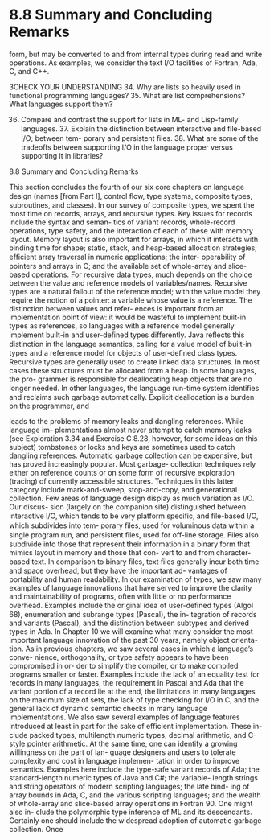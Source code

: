 # 8.8 Summary and Concluding Remarks

form, but may be converted to and from internal types during read and write operations. As examples, we consider the text I/O facilities of Fortran, Ada, C, and C++.

3CHECK YOUR UNDERSTANDING 34. Why are lists so heavily used in functional programming languages? 35. What are list comprehensions? What languages support them?

36. Compare and contrast the support for lists in ML- and Lisp-family languages. 37. Explain the distinction between interactive and ﬁle-based I/O; between tem- porary and persistent ﬁles. 38. What are some of the tradeoffs between supporting I/O in the language proper versus supporting it in libraries?

8.8 Summary and Concluding Remarks

This section concludes the fourth of our six core chapters on language design (names [from Part I], control ﬂow, type systems, composite types, subroutines, and classes). In our survey of composite types, we spent the most time on records, arrays, and recursive types. Key issues for records include the syntax and seman- tics of variant records, whole-record operations, type safety, and the interaction of each of these with memory layout. Memory layout is also important for arrays, in which it interacts with binding time for shape; static, stack, and heap-based allocation strategies; efﬁcient array traversal in numeric applications; the inter- operability of pointers and arrays in C; and the available set of whole-array and slice-based operations. For recursive data types, much depends on the choice between the value and reference models of variables/names. Recursive types are a natural fallout of the reference model; with the value model they require the notion of a pointer: a variable whose value is a reference. The distinction between values and refer- ences is important from an implementation point of view: it would be wasteful to implement built-in types as references, so languages with a reference model generally implement built-in and user-deﬁned types differently. Java reﬂects this distinction in the language semantics, calling for a value model of built-in types and a reference model for objects of user-deﬁned class types. Recursive types are generally used to create linked data structures. In most cases these structures must be allocated from a heap. In some languages, the pro- grammer is responsible for deallocating heap objects that are no longer needed. In other languages, the language run-time system identiﬁes and reclaims such garbage automatically. Explicit deallocation is a burden on the programmer, and

leads to the problems of memory leaks and dangling references. While language im- plementations almost never attempt to catch memory leaks (see Exploration 3.34 and Exercise C 8.28, however, for some ideas on this subject) tombstones or locks and keys are sometimes used to catch dangling references. Automatic garbage collection can be expensive, but has proved increasingly popular. Most garbage- collection techniques rely either on reference counts or on some form of recursive exploration (tracing) of currently accessible structures. Techniques in this latter category include mark-and-sweep, stop-and-copy, and generational collection. Few areas of language design display as much variation as I/O. Our discus- sion (largely on the companion site) distinguished between interactive I/O, which tends to be very platform speciﬁc, and ﬁle-based I/O, which subdivides into tem- porary ﬁles, used for voluminous data within a single program run, and persistent ﬁles, used for off-line storage. Files also subdivide into those that represent their information in a binary form that mimics layout in memory and those that con- vert to and from character-based text. In comparison to binary ﬁles, text ﬁles generally incur both time and space overhead, but they have the important ad- vantages of portability and human readability. In our examination of types, we saw many examples of language innovations that have served to improve the clarity and maintainability of programs, often with little or no performance overhead. Examples include the original idea of user-deﬁned types (Algol 68), enumeration and subrange types (Pascal), the in- tegration of records and variants (Pascal), and the distinction between subtypes and derived types in Ada. In Chapter 10 we will examine what many consider the most important language innovation of the past 30 years, namely object orienta- tion. As in previous chapters, we saw several cases in which a language’s conve- nience, orthogonality, or type safety appears to have been compromised in or- der to simplify the compiler, or to make compiled programs smaller or faster. Examples include the lack of an equality test for records in many languages, the requirement in Pascal and Ada that the variant portion of a record lie at the end, the limitations in many languages on the maximum size of sets, the lack of type checking for I/O in C, and the general lack of dynamic semantic checks in many language implementations. We also saw several examples of language features introduced at least in part for the sake of efﬁcient implementation. These in- clude packed types, multilength numeric types, decimal arithmetic, and C-style pointer arithmetic. At the same time, one can identify a growing willingness on the part of lan- guage designers and users to tolerate complexity and cost in language implemen- tation in order to improve semantics. Examples here include the type-safe variant records of Ada; the standard-length numeric types of Java and C#; the variable- length strings and string operators of modern scripting languages; the late bind- ing of array bounds in Ada, C, and the various scripting languages; and the wealth of whole-array and slice-based array operations in Fortran 90. One might also in- clude the polymorphic type inference of ML and its descendants. Certainly one should include the widespread adoption of automatic garbage collection. Once

